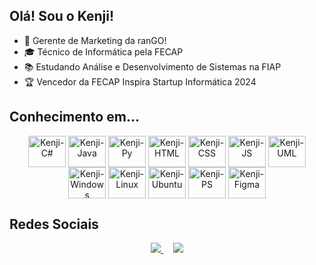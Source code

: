 ## Olá! Sou o Kenji!

- 💼 Gerente de Marketing da ranGO!
- 🎓 Técnico de Informática pela FECAP
- 📚 Estudando Análise e Desenvolvimento de Sistemas na FIAP
- 🏆 Vencedor da FECAP Inspira Startup Informática 2024

## **Conhecimento em...**
  <div style=display: inline-block align=center>
    <img align="center" alt="Kenji-C#" height="50" width="60" src="https://cdn.jsdelivr.net/gh/devicons/devicon@latest/icons/csharp/csharp-original.svg">
    <img align="center" alt="Kenji-Java" height="50" width="60" src="https://cdn.jsdelivr.net/gh/devicons/devicon@latest/icons/java/java-original.svg">
    <img align="center" alt="Kenji-Py" height="50" width="60" src="https://cdn.jsdelivr.net/gh/devicons/devicon@latest/icons/python/python-original.svg">
    <img align="center" alt="Kenji-HTML" height="50" width="60" src="https://cdn.jsdelivr.net/gh/devicons/devicon@latest/icons/html5/html5-original.svg">
    <img align="center" alt="Kenji-CSS" height="50" width="60" src="https://cdn.jsdelivr.net/gh/devicons/devicon@latest/icons/css3/css3-original.svg">
    <img align="center" alt="Kenji-JS" height="50" width="60" src="https://cdn.jsdelivr.net/gh/devicons/devicon@latest/icons/javascript/javascript-original.svg">
    <img align="center" alt="Kenji-UML" height="50" width="60" src="https://cdn.jsdelivr.net/gh/devicons/devicon@latest/icons/unifiedmodelinglanguage/unifiedmodelinglanguage-original.svg">
    <img align="center" alt="Kenji-Windows" height="50" width="60" src="https://cdn.jsdelivr.net/gh/devicons/devicon@latest/icons/windows8/windows8-original.svg">
    <img align="center" alt="Kenji-Linux" height="50" width="60" src="https://cdn.jsdelivr.net/gh/devicons/devicon@latest/icons/linux/linux-original.svg">
    <img align="center" alt="Kenji-Ubuntu" height="50" width="60" src="https://cdn.jsdelivr.net/gh/devicons/devicon@latest/icons/ubuntu/ubuntu-original.svg">
    <img align="center" alt="Kenji-PS" height="50" width="60" src="https://cdn.jsdelivr.net/gh/devicons/devicon@latest/icons/photoshop/photoshop-original.svg">
    <img align="center" alt="Kenji-Figma" height="50" width="60" src="https://cdn.jsdelivr.net/gh/devicons/devicon@latest/icons/figma/figma-original.svg" />
  </div>

  ## **Redes Sociais**
  <div width=500px align=center>
    <a href=mailto:kenji.fernandes.wakabayashi@gmail.com"> <img src="https://img.shields.io/badge/Gmail-D14836?style=for-the-badge&logo=gmail&logoColor=white"> </a> &nbsp; &nbsp;
    <a href=https://www.linkedin.com/in/kenji-fernandes-wakabayashi/> <img src="https://img.shields.io/badge/LinkedIn-0077B5?style=for-the-badge&logo=linkedin&logoColor=white"> </a>
  </div>
